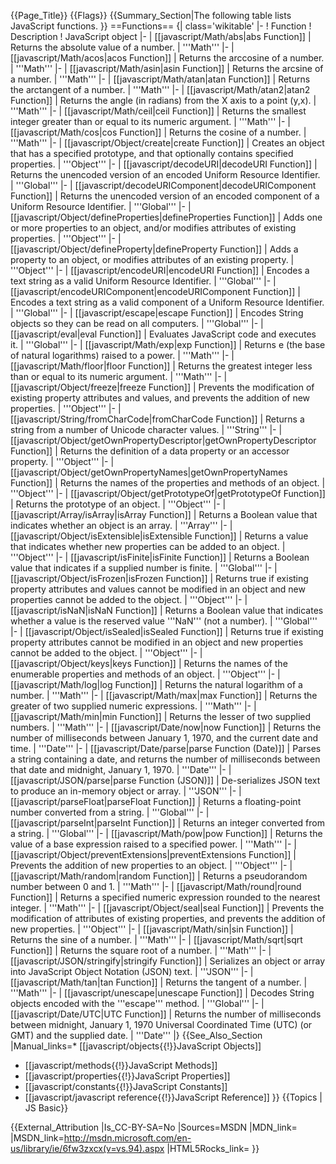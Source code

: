 {{Page_Title}}
{{Flags}}
{{Summary_Section|The following table lists JavaScript functions.
}}
==Functions==
{| class='wikitable'
|-
! Function
! Description
! JavaScript object
|-
| [[javascript/Math/abs|abs Function]]
| Returns the absolute value of a number.
| '''Math'''
|-
| [[javascript/Math/acos|acos Function]]
| Returns the arccosine of a number.
| '''Math'''
|-
| [[javascript/Math/asin|asin Function]]
| Returns the arcsine of a number.
| '''Math'''
|-
| [[javascript/Math/atan|atan Function]]
| Returns the arctangent of a number.
| '''Math'''
|-
| [[javascript/Math/atan2|atan2 Function]]
| Returns the angle (in radians) from the X axis to a point (y,x).
| '''Math'''
|-
| [[javascript/Math/ceil|ceil Function]]
| Returns the smallest integer greater than or equal to its numeric argument.
| '''Math'''
|-
| [[javascript/Math/cos|cos Function]]
| Returns the cosine of a number.
| '''Math'''
|-
| [[javascript/Object/create|create Function]]
| Creates an object that has a specified prototype, and that optionally contains specified properties.
| '''Object'''
|-
| [[javascript/decodeURI|decodeURI Function]]
| Returns the unencoded version of an encoded Uniform Resource Identifier.
| '''Global'''
|-
| [[javascript/decodeURIComponent|decodeURIComponent Function]]
| Returns the unencoded version of an encoded component of a Uniform Resource Identifier.
| '''Global'''
|-
| [[javascript/Object/defineProperties|defineProperties Function]]
| Adds one or more properties to an object, and/or modifies attributes of existing properties.
| '''Object'''
|-
| [[javascript/Object/defineProperty|defineProperty Function]]
| Adds a property to an object, or modifies attributes of an existing property.
| '''Object'''
|-
| [[javascript/encodeURI|encodeURI Function]]
| Encodes a text string as a valid Uniform Resource Identifier.
| '''Global'''
|-
| [[javascript/encodeURIComponent|encodeURIComponent Function]]
| Encodes a text string as a valid component of a Uniform Resource Identifier.
| '''Global'''
|-
| [[javascript/escape|escape Function]]
| Encodes String objects so they can be read on all computers.
| '''Global'''
|-
| [[javascript/eval|eval Function]]
| Evaluates JavaScript code and executes it.
| '''Global'''
|-
| [[javascript/Math/exp|exp Function]]
| Returns e (the base of natural logarithms) raised to a power.
| '''Math'''
|-
| [[javascript/Math/floor|floor Function]]
| Returns the greatest integer less than or equal to its numeric argument.
| '''Math'''
|-
| [[javascript/Object/freeze|freeze Function]]
| Prevents the modification of existing property attributes and values, and prevents the addition of new properties.
| '''Object'''
|-
| [[javascript/String/fromCharCode|fromCharCode Function]]
| Returns a string from a number of Unicode character values.
| '''String'''
|-
| [[javascript/Object/getOwnPropertyDescriptor|getOwnPropertyDescriptor Function]]
| Returns the definition of a data property or an accessor property.
| '''Object'''
|-
| [[javascript/Object/getOwnPropertyNames|getOwnPropertyNames Function]]
| Returns the names of the properties and methods of an object.
| '''Object'''
|-
| [[javascript/Object/getPrototypeOf|getPrototypeOf Function]]
| Returns the prototype of an object.
| '''Object'''
|-
| [[javascript/Array/isArray|isArray Function]]
| Returns a Boolean value that indicates whether an object is an array.
| '''Array'''
|-
| [[javascript/Object/isExtensible|isExtensible Function]]
| Returns a value that indicates whether new properties can be added to an object.
| '''Object'''
|-
| [[javascript/isFinite|isFinite Function]]
| Returns a Boolean value that indicates if a supplied number is finite.
| '''Global'''
|-
| [[javascript/Object/isFrozen|isFrozen Function]]
| Returns true if existing property attributes and values cannot be modified in an object and new properties cannot be added to the object.
| '''Object'''
|-
| [[javascript/isNaN|isNaN Function]]
| Returns a Boolean value that indicates whether a value is the reserved value '''NaN''' (not a number).
| '''Global'''
|-
| [[javascript/Object/isSealed|isSealed Function]]
| Returns true if existing property attributes cannot be modified in an object and new properties cannot be added to the object.
| '''Object'''
|-
| [[javascript/Object/keys|keys Function]]
| Returns the names of the enumerable properties and methods of an object.
| '''Object'''
|-
| [[javascript/Math/log|log Function]]
| Returns the natural logarithm of a number.
| '''Math'''
|-
| [[javascript/Math/max|max Function]]
| Returns the greater of two supplied numeric expressions.
| '''Math'''
|-
| [[javascript/Math/min|min Function]]
| Returns the lesser of two supplied numbers.
| '''Math'''
|-
| [[javascript/Date/now|now Function]]
| Returns the number of milliseconds between January 1, 1970, and the current date and time.
| '''Date'''
|-
| [[javascript/Date/parse|parse Function (Date)]]
| Parses a string containing a date, and returns the number of milliseconds between that date and midnight, January 1, 1970.
| '''Date'''
|-
| [[javascript/JSON/parse|parse Function (JSON)]]
| De-serializes JSON text to produce an in-memory object or array.
| '''JSON'''
|-
| [[javascript/parseFloat|parseFloat Function]]
| Returns a floating-point number converted from a string.
| '''Global'''
|-
| [[javascript/parseInt|parseInt Function]]
| Returns an integer converted from a string.
| '''Global'''
|-
| [[javascript/Math/pow|pow Function]]
| Returns the value of a base expression raised to a specified power.
| '''Math'''
|-
| [[javascript/Object/preventExtensions|preventExtensions Function]]
| Prevents the addition of new properties to an object.
| '''Object'''
|-
| [[javascript/Math/random|random Function]]
| Returns a pseudorandom number between 0 and 1.
| '''Math'''
|-
| [[javascript/Math/round|round Function]]
| Returns a specified numeric expression rounded to the nearest integer.
| '''Math'''
|-
| [[javascript/Object/seal|seal Function]]
| Prevents the modification of attributes of existing properties, and prevents the addition of new properties.
| '''Object'''
|-
| [[javascript/Math/sin|sin Function]]
| Returns the sine of a number.
| '''Math'''
|-
| [[javascript/Math/sqrt|sqrt Function]]
| Returns the square root of a number.
| '''Math'''
|-
| [[javascript/JSON/stringify|stringify Function]]
| Serializes an object or array into JavaScript Object Notation (JSON) text.
| '''JSON'''
|-
| [[javascript/Math/tan|tan Function]]
| Returns the tangent of a number.
| '''Math'''
|-
| [[javascript/unescape|unescape Function]]
| Decodes String objects encoded with the '''escape''' method.
| '''Global'''
|-
| [[javascript/Date/UTC|UTC Function]]
| Returns the number of milliseconds between midnight, January 1, 1970 Universal Coordinated Time (UTC) (or GMT) and the supplied date.
| '''Date'''
|}
{{See_Also_Section
|Manual_links=* [[javascript/objects{{!}}JavaScript Objects]]
* [[javascript/methods{{!}}JavaScript Methods]]
* [[javascript/properties{{!}}JavaScript Properties]]
* [[javascript/constants{{!}}JavaScript Constants]]
* [[javascript/javascript reference{{!}}JavaScript Reference]]
}}
{{Topics | JS Basic}}

{{External_Attribution
|Is_CC-BY-SA=No
|Sources=MSDN
|MDN_link=
|MSDN_link=http://msdn.microsoft.com/en-us/library/ie/6fw3zxcx(v=vs.94).aspx
|HTML5Rocks_link=
}}